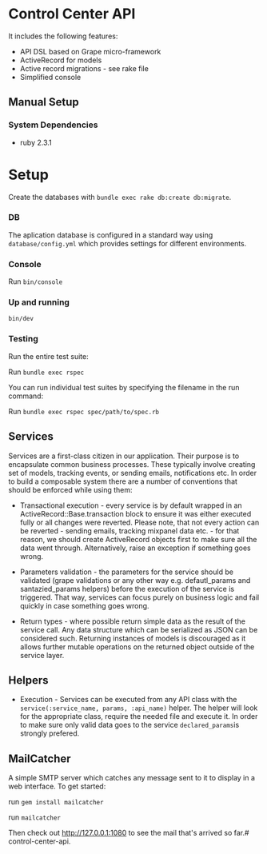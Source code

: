 # Control Center API

It includes the following features:

* API DSL based on Grape micro-framework
* ActiveRecord for models
* Active record migrations - see rake file
* Simplified console

## Manual Setup

### System Dependencies
* ruby 2.3.1

# Setup

Create the databases with `bundle exec rake db:create db:migrate`.

### DB

The aplication database is configured in a standard way using `database/config.yml` which provides settings for different environments.

### Console

Run `bin/console`

### Up and running

`bin/dev`

### Testing

Run the entire test suite:

Run `bundle exec rspec`

You can run individual test suites by specifying the filename in the run command:

Run `bundle exec rspec spec/path/to/spec.rb`

## Services

Services are a first-class citizen in our application. Their purpose is to encapsulate common business processes. These typically involve creating set of models, tracking events, or sending emails, notifications etc. In order to build a composable system there are a number of conventions that should be enforced while using them:

* Transactional execution - every service is by default wrapped in an ActiveRecord::Base.transaction block to ensure it was either executed fully or all changes were reverted. Please note, that not every action can be reverted - sending emails, tracking mixpanel data etc. - for that reason, we should create ActiveRecord objects first to make sure all the data went through. Alternatively, raise an exception if something goes wrong.

* Parameters validation - the parameters for the service should be validated (grape validations or any other way e.g. defautl_params and santazied_params helpers) before the execution of the service is triggered. That way, services can focus purely on business logic and fail quickly in case something goes wrong.

* Return types - where possible return simple data as the result of the service call. Any data structure which can be serialized as JSON can be considered such. Returning instances of models is discouraged as it allows further mutable operations on the returned object outside of the service layer.

## Helpers

* Execution - Services can be executed from any API class with the `service(:service_name, params, :api_name)` helper. The helper will look for the appropriate class, require the needed file and execute it. In order to make sure only valid data goes to the service `declared_params`is strongly prefered.

## MailCatcher 

A simple SMTP server which catches any message sent to it to display in a web interface. To get started:

run `gem install mailcatcher`

run `mailcatcher`

Then check out http://127.0.0.1:1080 to see the mail that's arrived so far.# control-center-api.
